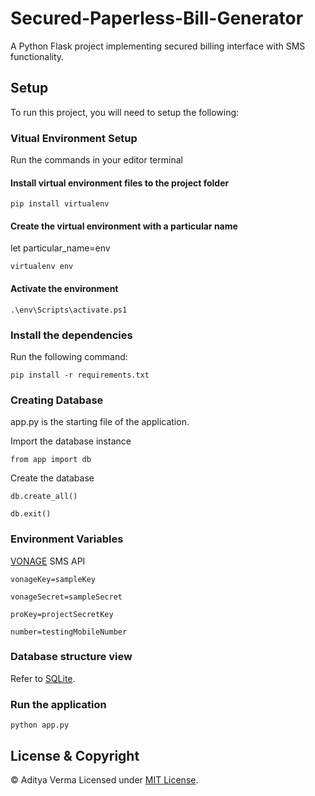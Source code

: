 
# Secured-Paperless-Bill-Generator

A Python Flask project implementing secured billing interface with SMS functionality.


## Setup

To run this project, you will need to setup the following:

### Vitual Environment Setup
Run the commands in your editor terminal

#### Install virtual environment files to the project folder
`pip install virtualenv`

#### Create the virtual environment with a particular name
let particular_name=env

`virtualenv env`

#### Activate the environment
`.\env\Scripts\activate.ps1`

### Install the dependencies
Run the following command:

`pip install -r requirements.txt`

### Creating Database
app.py is the starting file of the application.

Import the database instance

`from app import db`

Create the database

`db.create_all()`

`db.exit()`

### Environment Variables
[VONAGE](https://developer.nexmo.com/) SMS API

`vonageKey=sampleKey`

`vonageSecret=sampleSecret`

`proKey=projectSecretKey`

`number=testingMobileNumber`

### Database structure view
Refer to [SQLite](https://inloop.github.io/sqlite-viewer/).

### Run the application

`python app.py`

## License & Copyright
© Aditya Verma
Licensed under [MIT License](LICENSE).
